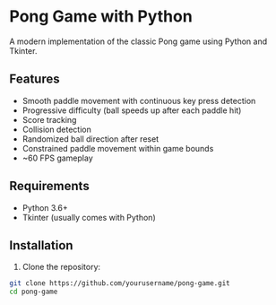 # Pong Game with Python

A modern implementation of the classic Pong game using Python and Tkinter.

## Features

- Smooth paddle movement with continuous key press detection
- Progressive difficulty (ball speeds up after each paddle hit)
- Score tracking
- Collision detection
- Randomized ball direction after reset
- Constrained paddle movement within game bounds
- ~60 FPS gameplay

## Requirements

- Python 3.6+
- Tkinter (usually comes with Python)

## Installation

1. Clone the repository:
```bash
git clone https://github.com/yourusername/pong-game.git
cd pong-game
